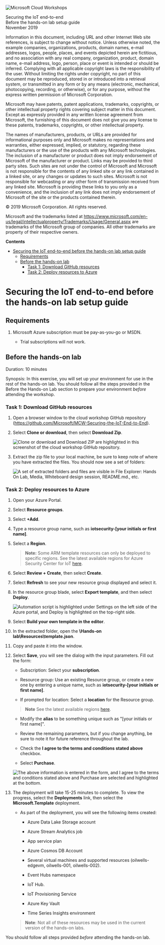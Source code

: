 ![Microsoft Cloud Workshops](https://github.com/Microsoft/MCW-Template-Cloud-Workshop/raw/master/Media/ms-cloud-workshop.png "Microsoft Cloud Workshops")

<div class="MCWHeader1">
Securing the IoT end-to-end
</div>

<div class="MCWHeader2">
Before the hands-on lab setup guide
</div>

<div class="MCWHeader3">
November 2019
</div>

Information in this document, including URL and other Internet Web site references, is subject to change without notice. Unless otherwise noted, the example companies, organizations, products, domain names, e-mail addresses, logos, people, places, and events depicted herein are fictitious, and no association with any real company, organization, product, domain name, e-mail address, logo, person, place or event is intended or should be inferred. Complying with all applicable copyright laws is the responsibility of the user. Without limiting the rights under copyright, no part of this document may be reproduced, stored in or introduced into a retrieval system, or transmitted in any form or by any means (electronic, mechanical, photocopying, recording, or otherwise), or for any purpose, without the express written permission of Microsoft Corporation.

Microsoft may have patents, patent applications, trademarks, copyrights, or other intellectual property rights covering subject matter in this document. Except as expressly provided in any written license agreement from Microsoft, the furnishing of this document does not give you any license to these patents, trademarks, copyrights, or other intellectual property.

The names of manufacturers, products, or URLs are provided for informational purposes only and Microsoft makes no representations and warranties, either expressed, implied, or statutory, regarding these manufacturers or the use of the products with any Microsoft technologies. The inclusion of a manufacturer or product does not imply endorsement of Microsoft of the manufacturer or product. Links may be provided to third party sites. Such sites are not under the control of Microsoft and Microsoft is not responsible for the contents of any linked site or any link contained in a linked site, or any changes or updates to such sites. Microsoft is not responsible for webcasting or any other form of transmission received from any linked site. Microsoft is providing these links to you only as a convenience, and the inclusion of any link does not imply endorsement of Microsoft of the site or the products contained therein.

© 2019 Microsoft Corporation. All rights reserved.

Microsoft and the trademarks listed at <https://www.microsoft.com/en-us/legal/intellectualproperty/Trademarks/Usage/General.aspx> are trademarks of the Microsoft group of companies. All other trademarks are property of their respective owners.

**Contents**

<!-- TOC -->

- [Securing the IoT end-to-end before the hands-on lab setup guide](#securing-the-iot-end-to-end-before-the-hands-on-lab-setup-guide)
  - [Requirements](#requirements)
  - [Before the hands-on lab](#before-the-hands-on-lab)
    - [Task 1: Download GitHub resources](#task-1-download-github-resources)
    - [Task 2: Deploy resources to Azure](#task-2-deploy-resources-to-azure)

<!-- /TOC -->

# Securing the IoT end-to-end before the hands-on lab setup guide

## Requirements

1. Microsoft Azure subscription must be pay-as-you-go or MSDN.

    - Trial subscriptions will not work.

## Before the hands-on lab

Duration: 10 minutes

Synopsis: In this exercise, you will set up your environment for use in the rest of the hands-on lab. You should follow all the steps provided in the Before the Hands-on Lab section to prepare your environment *before* attending the workshop.

### Task 1: Download GitHub resources

1. Open a browser window to the cloud workshop GitHub repository (<https://github.com/Microsoft/MCW-Securing-the-IoT-End-to-End>).

2. Select **Clone or download**, then select **Download Zip**.

    ![Clone or download and Download ZIP are highlighted in this screenshot of the cloud workshop GitHub repository.](media/beforehol-image1.png "Download the zip file")

3. Extract the zip file to your local machine, be sure to keep note of where you have extracted the files. You should now see a set of folders:

    ![A set of extracted folders and files are visible in File Explorer: Hands On Lab, Media, Whiteboard design session, README.md., etc.](media/beforehol-image2.png "Extract the zip file")

### Task 2: Deploy resources to Azure

1. Open your Azure Portal.

2. Select **Resource groups**.

3. Select **+Add**.

4. Type a resource group name, such as **iotsecurity-\[your initials or first name\]**.

5. Select a **Region**.

    > **Note:** Some ARM template resources can only be deployed to specific regions.  See the latest available regions for Azure Security Center for IoT [here](https://docs.microsoft.com/en-us/azure/asc-for-iot/service-prerequisites).

6. Select **Review + Create**, then select **Create**.

7. Select **Refresh** to see your new resource group displayed and select it.

8. In the resource group blade, select **Export template**, and then select **Deploy**.

    ![Automation script is highlighted under Settings on the left side of the Azure portal, and Deploy is highlighted on the top-right side.](media/beforehol-image3.png "Select Deploy")

9. Select **Build your own template in the editor**.

10. In the extracted folder, open the **\\Hands-on lab\\Resources\\template.json**.

11. Copy and paste it into the window.

12. Select **Save**, you will see the dialog with the input parameters. Fill out the form:

    - Subscription: Select your **subscription**.

    - Resource group: Use an existing Resource group, or create a new one by entering a unique name, such as **iotsecurity-\[your initials or first name\]**.

    - If prompted for location: Select a **location** for the Resource group.

    > **Note** See the latest available regions [here](https://docs.microsoft.com/en-us/azure/asc-for-iot/service-prerequisites).

    - Modify the **alias** to be something unique such as "\[your initials or first name\]".

    - Review the remaining parameters, but if you change anything, be sure to note it for future reference throughout the lab.

    - Check the **I agree to the terms and conditions stated above** checkbox.

    - Select **Purchase**.

    ![The above information is entered in the form, and I agree to the terms and conditions stated above and Purchase are selected and highlighted at the bottom.](media/beforehol-image4.png "Fill out the form")

13. The deployment will take 15-25 minutes to complete. To view the progress, select the **Deployments** link, then select the **Microsoft.Template** deployment.

    - As part of the deployment, you will see the following items created:

       - Azure Data Lake Storage account

       - Azure Stream Analytics job

       - App service plan

       - Azure Cosmos DB Account

       - Several virtual machines and supported resources (oilwells-edgevm, oilwells-001, oilwells-002).

       - Event Hubs namespace

       - IoT Hub.

       - IoT Provisioning Service

       - Azure Key Vault

       - Time Series Insights environment

    >**Note**: Not all of these resources may be used in the current version of the hands-on labs.

You should follow all steps provided *before* attending the hands-on lab.
